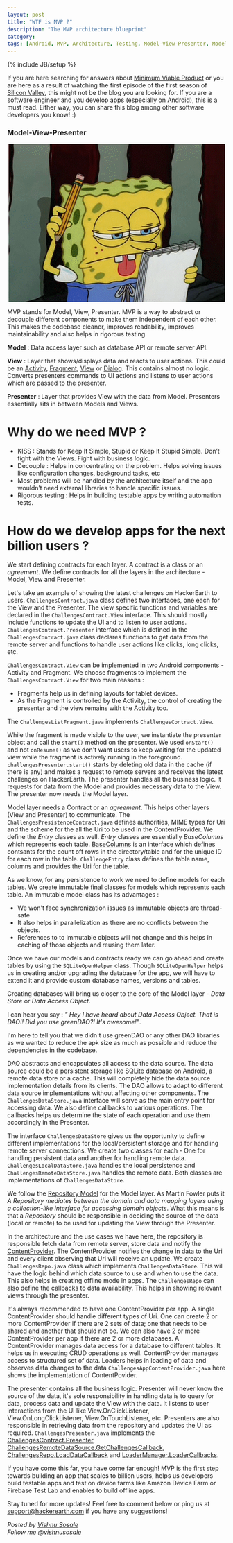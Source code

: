```yaml
---
layout: post
title: "WTF is MVP ?"
description: "The MVP architecture blueprint"
category:
tags: [Android, MVP, Architecture, Testing, Model-View-Presenter, Model, View, Presenter, ContentProvider, Repository Model]
---
```

{% include JB/setup %}

If you are here searching for answers about [Minimum Viable Product](https://en.wikipedia.org/wiki/Minimum_viable_product) or you are here as a result of watching the first episode of the first season of [Silicon Valley](https://en.wikipedia.org/wiki/Silicon_Valley_(TV_series)), this might not be the blog you are looking for. If you are a software engineer and you develop apps (especially on Android), this is a must read. Either way, you can share this blog among other software developers you know! :)

### Model-View-Presenter ###
<img style="display: block;
    margin: 0 auto;"
    src="/images/wtf_mvp.gif" />

MVP stands for Model, View, Presenter. MVP is a way to abstract or decouple different components to make them independent of each other. This makes the codebase cleaner, improves readability, improves maintainability and also helps in rigorous testing.

**Model** : Data access layer such as database API or remote server API.

**View** : Layer that shows/displays data and reacts to user actions. This could be an [Activity](https://developer.android.com/reference/android/app/Activity.html), [Fragment](https://developer.android.com/reference/android/app/Fragment.html ), [View](https://developer.android.com/reference/android/view/View.html) or [Dialog](https://developer.android.com/reference/android/app/Dialog.html). This contains almost no logic. Converts presenters commands to UI actions and listens to user actions which are passed to the presenter.

**Presenter** : Layer that provides View with the data from Model. Presenters essentially sits in between Models and Views.

# Why do we need MVP ? #

+ KISS : Stands for Keep It Simple, Stupid or Keep It Stupid Simple. Don’t fight with the Views. Fight with business logic.
+ Decouple : Helps in concentrating on the problem. Helps solving issues like configuration changes, background tasks, etc
+ Most problems will be handled by the architecture itself and the app wouldn’t need external libraries to handle specific issues.
+ Rigorous testing : Helps in building testable apps by writing automation tests.

# How do we develop apps for the next billion users ? #

We start defining contracts for each layer. A contract is a class or an *agreement*. We define contracts for all the layers in the architecture - Model, View and Presenter.

Let's take an example of showing the latest challenges on HackerEarth to users. `ChallengesContract.java` class defines two interfaces, one each for the View and the Presenter. The view specific functions and variables are declared in the `ChallengesContract.View` interface. This should mostly include functions to update the UI and to listen to user actions. `ChallengesContract.Presenter` interface which is defined in the `ChallengesContract.java` class declares functions to get data from the remote server and functions to handle user actions like clicks, long clicks, etc.

<script src="https://gist.github.com/vishnusosale/8bcdf762c3fada6a51ae35d2262fe66f.js"></script>

`ChallengesContract.View` can be implemented in two Android components - Activity and Fragment. We choose fragments to implement the `ChallengesContract.View` for two main reasons :

+ Fragments help us in defining layouts for tablet devices.
+ As the Fragment is controlled by the Activity, the control of creating the presenter and the view remains with the Activity too.

The `ChallengesListFragment.java` implements `ChallengesContract.View`.

<script src="https://gist.github.com/vishnusosale/17dd228b7efba7312ee5c646937113d9.js"></script>

While the fragment is made visible to the user, we instantiate the presenter object and call the `start()` method on the presenter. We used `onStart()` and not `onResume()` as we don't want users to keep waiting for the updated view while the fragment is actively running in the foreground. `challengesPresenter.start()` starts by deleting old data in the cache (if there is any) and makes a request to remote servers and receives the latest challenges on HackerEarth. The presenter handles all the business logic. It requests for data from the Model and provides necessary data to the View. The presenter now needs the Model layer.

Model layer needs a Contract or an *agreement*. This helps other layers (View and Presenter) to communicate. The `ChallengesPresistenceContract.java` defines authorities, MIME types for Uri and the scheme for the all the Uri to be used in the ContentProvider. We define the *Entry* classes as well. *Entry* classes are essentially *BaseColumns* which represents each table. [BaseColumns](https://developer.android.com/reference/android/provider/BaseColumns.html) is an interface which defines contsants for the count off rows in the directory/table and for the unique ID for each row in the table. `ChallengeEntry` class defines the table name, columns and provides the Uri for the table.

<script src="https://gist.github.com/vishnusosale/83b2844fd9141b329e40321eb19da522.js"></script>

As we know, for any persistence to work we need to define models for each tables. We create immutable final classes for models which represents each table. An immutable model class has its advantages :

+ We won't face synchronization issues as immutable objects are thread-safe
+ It also helps in parallelization as there are no conflicts between the objects.
+ References to to immutable objects will not change and this helps in caching of those objects and reusing them later.

<script src="https://gist.github.com/vishnusosale/175b1c6a2206b5871f8aa3d9031af165.js"></script>

Once we have our models and contracts ready we can go ahead and create tables by using the `SQLiteOpenHelper` class. Though `SQLiteOpenHelper` helps us in creating and/or upgrading the database for the app, we will have to extend it and provide custom database names, versions and tables.

<script src="https://gist.github.com/vishnusosale/be19cb598a683df40c582afbca93bb09.js"></script>

 Creating databases will bring us closer to the core of the Model layer - *Data Store* or *Data Access Object*.

 I can hear you say : *" Hey I have heard about Data Access Object. That is DAO!! Did you use greenDAO?! It's awesome!"*.

 I'm here to tell you that we didn't use greenDAO or any other DAO libraries as we wanted to reduce the apk size as much as possible and reduce the dependencies in the codebase.

 DAO abstracts and encapsulates all access to the data source.  The data source could be a persistent storage like SQLite database on Android, a remote data store or a cache. This will completely hide the data source implementation details from its clients. The DAO allows to adapt to different data source implementations without affecting other components. The `ChallengesDataStore.java` interface will serve as the main entry point for accessing data. We also define callbacks to various operations. The callbacks helps us determine the state of each operation and use them accordingly in the Presenter.

 <script src="https://gist.github.com/vishnusosale/ee2c6f60bfac3271856071db6131a176.js"></script>

 The interface `ChallengesDataStore` gives us the opportunity to define different implementations for the local/persistent storage and for handling remote server connections. We create two classes for each - One for handling persistent data and another for handling remote data. `ChallengesLocalDataStore.java` handles the local persistence and `ChallengesRemoteDataStore.java` handles the remote data. Both classes are implementations of `ChallengesDataStore`.

 <script src="https://gist.github.com/vishnusosale/8a7826c7c3d44f43c6a1796445f7e7ad.js"></script>

 <script src="https://gist.github.com/vishnusosale/f7805c1ddde599818fd5d0bd7770a69a.js"></script>

 We follow the [Repository Model](http://martinfowler.com/eaaCatalog/repository.html) for the Model layer. As Martin Fowler puts it *A Repository mediates between the domain and data mapping layers using a collection-like interface for accessing domain objects*. What this means is that a *Repository* should be responsible in deciding the source of the data (local or remote) to be used for updating the View through the Presenter.

 In the architecture and the use cases we have here, the repository is responsible fetch data from remote server, store data and notify the [ContentProvider](https://developer.android.com/reference/android/content/ContentProvider.html). The ContentProvider notifies the change in data to the Uri and every client observing that Uri will receive an update. We create `ChallengesRepo.java` class which implements `ChallengesDataStore`. This will have the logic behind which data source to use and when to use the data. This also helps in creating offline mode in apps. The `ChallengesRepo` can also define the callbacks to data availability. This helps in showing relevant views through the presenter.

 <script src="https://gist.github.com/vishnusosale/0d876deb05cf806feba2c5569eb8f25d.js"></script>

 It's always recommended to have one ContentProvider per app. A single ContentProvider should handle different types of Uri. One can create 2 or more ContentProvider if there are 2 sets of data; one that needs to be shared and another that should not be. We can also have 2 or more ContentProvider per app if there are 2 or more databases. A ContentProvider manages data access for a database to different tables. It helps us in executing CRUD operations as well. ContentProvider manages access to structured set of data. Loaders helps in loading of data and observes data changes to the data  `ChallengesAppContentProvider.java` here shows the implementation of ContentPovider.

 <script src="https://gist.github.com/vishnusosale/07aee50c8e77d3f5c49e29fa80690e39.js"></script>

The presenter contains all the business logic. Presenter will never know the source of the data, it's sole responsibility in handling data is to query for data, process data and update the View with the data. It listens to user interactions from the UI like View.OnClickListener, View.OnLongClickListener, View.OnTouchListener, etc. Presenters are also responsible in retrieving data from the repository and updates the UI as required. `ChallengesPresenter.java` implements the [ChallengesContract.Presenter](https://gist.github.com/vishnusosale/8bcdf762c3fada6a51ae35d2262fe66f#file-challengescontract-java-L26), [ChallengesRemoteDataSource.GetChallengesCallback](https://gist.github.com/vishnusosale/ee2c6f60bfac3271856071db6131a176#file-challengesdatastore-java-L18), [ChallengesRepo.LoadDataCallback](https://gist.github.com/vishnusosale/0d876deb05cf806feba2c5569eb8f25d#file-challengesrepo-java-L59) and [LoaderManager.LoaderCallbacks<Cursor>](https://developer.android.com/reference/android/app/LoaderManager.LoaderCallbacks.html).

<script src="https://gist.github.com/vishnusosale/998802c63024ec730ddc33710228ba6c.js"></script>

If you have come this far, you have come far enough! MVP is the first step towards building an app that scales to billion users, helps us developers build testable apps and test on device farms like Amazon Device Farm or Firebase Test Lab and enables to build offline apps.

Stay tuned for more updates! Feel free to comment below or ping us at [support@hackerearth.com](mailto:support@hackerearth.com) if you have any suggestions!

*Posted by [Vishnu Sosale](http://hck.re/vishnu/)*  
*Follow me [@vishnusosale](http://twitter.com/vishnusosale)*
